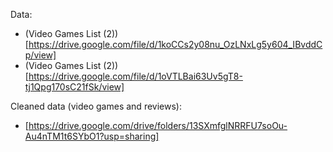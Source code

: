 Data:
 - (Video Games List (2))[https://drive.google.com/file/d/1koCCs2y08nu_OzLNxLg5y604_IBvddCp/view]
 - (Video Games List (2))[https://drive.google.com/file/d/1oVTLBai63Uv5gT8-tj1Qpg170sC21fSk/view]

Cleaned data (video games and reviews):
 - [https://drive.google.com/drive/folders/13SXmfglNRRFU7soOu-Au4nTM1t6SYbO1?usp=sharing]
